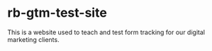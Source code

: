 # rb-gtm-test-site
This is a website used to teach and test form tracking for our digital marketing clients.
